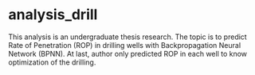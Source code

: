 # analysis_drill

This analysis is an undergraduate thesis research. The topic is to predict Rate of Penetration (ROP) in drilling wells with Backpropagation Neural Network (BPNN). At last, author only predicted ROP in each well to know optimization of the drilling.
